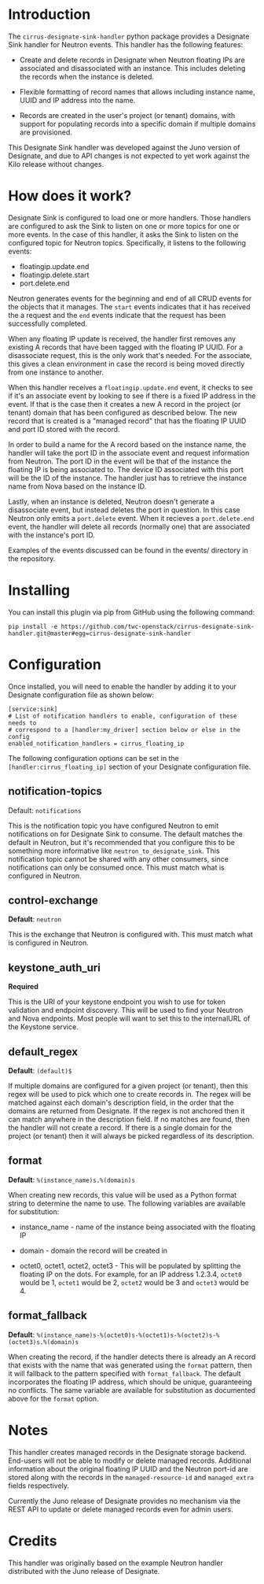 # Introduction

The `cirrus-designate-sink-handler` python package provides a Designate Sink
handler for Neutron events.  This handler has the following features:

* Create and delete records in Designate when Neutron floating IPs are
  associated and disassociated with an instance.  This includes deleting the
  records when the instance is deleted.

* Flexible formatting of record names that allows including instance name, UUID
  and IP address into the name.

* Records are created in the user's project (or tenant) domains, with support
  for populating records into a specific domain if multiple domains are
  provisioned.

This Designate Sink handler was developed against the Juno version of
Designate, and due to API changes is not expected to yet work against the Kilo
release without changes.

# How does it work?

Designate Sink is configured to load one or more handlers.  Those handlers are
configured to ask the Sink to listen on one or more topics for one or more
events.  In the case of this handler, it asks the Sink to listen on the
configured topic for Neutron topics.  Specifically, it listens to the following
events:

 * floatingip.update.end
 * floatingip.delete.start
 * port.delete.end

Neutron generates events for the beginning and end of all CRUD events for the
objects that it manages.  The `start` events indicates that it has received the
a request and the `end` events indicate that the request has been successfully
completed.

When any floating IP update is received, the handler first removes any existing
A records that have been tagged with the floating IP UUID.  For a disassociate
request, this is the only work that's needed.  For the associate, this gives a
clean environment in case the record is being moved directly from one instance
to another.

When this handler receives a `floatingip.update.end` event, it checks to see if
it's an associate event by looking to see if there is a fixed IP address in the
event.  If that is the case then it creates a new A record in the project (or
tenant) domain that has been configured as described below.  The new record
that is created is a "managed record" that has the floating IP UUID and port ID
stored with the record.

In order to build a name for the A record based on the instance name, the
handler will take the port ID in the associate event and request information
from Neutron.  The port ID in the event will be that of the instance the
floating IP is being associated to.  The device ID associated with this port
will be the ID of the instance.  The handler just has to retrieve the instance
name from Nova based on the instance ID.

Lastly, when an instance is deleted, Neutron doesn't generate a disassociate
event, but instead deletes the port in question.  In this case Neutron only
emits a `port.delete` event.  When it recieves a `port.delete.end` event, the
handler will delete all records (normally one) that are associated with the
instance's port ID.

Examples of the events discussed can be found in the events/ directory in the repository.

# Installing

You can install this plugin via pip from GitHub using the following command:

```
pip install -e https://github.com/twc-openstack/cirrus-designate-sink-handler.git@master#egg=cirrus-designate-sink-handler
```

# Configuration

Once installed, you will need to enable the handler by adding it to your
Designate configuration file as shown below:

```
[service:sink]
# List of notification handlers to enable, configuration of these needs to
# correspond to a [handler:my_driver] section below or else in the config
enabled_notification_handlers = cirrus_floating_ip
```

The following configuration options can be set in the
`[handler:cirrus_floating_ip]` section of your Designate configuration file.

## notification-topics
Default: `notifications`

This is the notification topic you have configured Neutron to emit
notifications on for Designate Sink to consume.  The default matches the
default in Neutron, but it's recommended that you configure this to be
something more informative like `neutron_to_designate_sink`.  This notification
topic cannot be shared with any other consumers, since notifications can only
be consumed once.  This must match what is configured in Neutron.

## control-exchange
**Default**: `neutron`

This is the exchange that Neutron is configured with.  This must match what is
configured in Neutron.

## keystone_auth_uri

**Required**

This is the URI of your keystone endpoint you wish to use for token validation
and endpoint discovery.  This will be used to find your Neutron and Nova
endpoints.  Most people will want to set this to the internalURL of the
Keystone service.

## default_regex

**Default**: `(default)$`

If multiple domains are configured for a given project (or tenant), then this
regex will be used to pick which one to create records in.  The regex will be
matched against each domain's description field, in the order that the domains
are returned from Designate.  If the regex is not anchored then it can match
anywhere in the description field.  If no matches are found, then the handler
will not create a record.  If there is a single domain for the project (or
tenant) then it will always be picked regardless of its description.

## format

**Default**: `%(instance_name)s.%(domain)s`

When creating new records, this value will be used as a Python format string to
determine the name to use.  The following variables are available for
substitution:

 * instance_name - name of the instance being associated with the floating IP

 * domain - domain the record will be created in

 * octet0, octet1, octet2, octet3 - This will be populated by splitting the
   floating IP on the dots.  For example, for an IP address 1.2.3.4, `octet0`
   would be 1, `octet1` would be 2, `octet2` would be 3 and `octet3` would be 4.

## format_fallback

**Default**: `%(instance_name)s-%(octet0)s-%(octet1)s-%(octet2)s-%(octet3)s.%(domain)s`

When creating the record, if the handler detects there is already an A record
that exists with the name that was generated using the `format` pattern, then
it will fallback to the pattern specified with `format_fallback`.  The default
incorporates the floating IP address, which should be unique, guaranteeing no
conflicts.  The same variable are available for substitution as documented
above for the `format` option.

# Notes

This handler creates managed records in the Designate storage backend.
End-users will not be able to modify or delete managed records.  Additional
information about the original floating IP UUID and the Neutron port-id are
stored along with the records in the `managed-resource-id` and `managed_extra`
fields respectively.

Currently the Juno release of Designate provides no mechanism via the REST API
to update or delete managed records even for admin users.

# Credits

This handler was originally based on the example Neutron handler distributed
with the Juno release of Designate.

